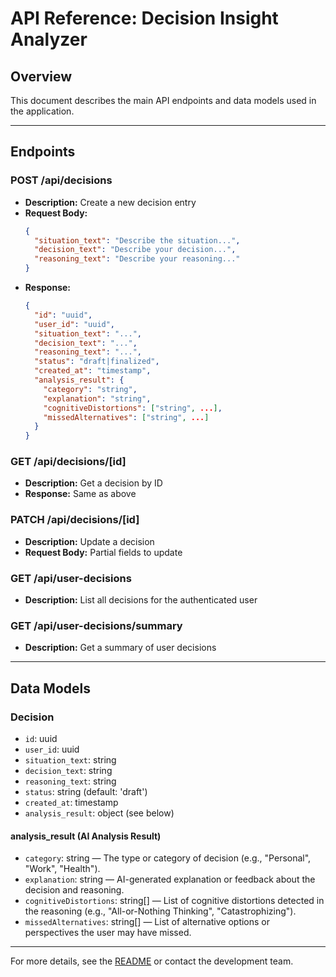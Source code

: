 # API Reference: Decision Insight Analyzer

## Overview
This document describes the main API endpoints and data models used in the application.

---

## Endpoints

### POST /api/decisions
- **Description:** Create a new decision entry
- **Request Body:**
  ```json
  {
    "situation_text": "Describe the situation...",
    "decision_text": "Describe your decision...",
    "reasoning_text": "Describe your reasoning..."
  }
  ```
- **Response:**
  ```json
  {
    "id": "uuid",
    "user_id": "uuid",
    "situation_text": "...",
    "decision_text": "...",
    "reasoning_text": "...",
    "status": "draft|finalized",
    "created_at": "timestamp",
    "analysis_result": {
      "category": "string",
      "explanation": "string",
      "cognitiveDistortions": ["string", ...],
      "missedAlternatives": ["string", ...]
    }
  }
  ```

### GET /api/decisions/[id]
- **Description:** Get a decision by ID
- **Response:** Same as above

### PATCH /api/decisions/[id]
- **Description:** Update a decision
- **Request Body:** Partial fields to update

### GET /api/user-decisions
- **Description:** List all decisions for the authenticated user

### GET /api/user-decisions/summary
- **Description:** Get a summary of user decisions

---

## Data Models

### Decision
- `id`: uuid
- `user_id`: uuid
- `situation_text`: string
- `decision_text`: string
- `reasoning_text`: string
- `status`: string (default: 'draft')
- `created_at`: timestamp
- `analysis_result`: object (see below)

#### analysis_result (AI Analysis Result)
- `category`: string — The type or category of decision (e.g., "Personal", "Work", "Health").
- `explanation`: string — AI-generated explanation or feedback about the decision and reasoning.
- `cognitiveDistortions`: string[] — List of cognitive distortions detected in the reasoning (e.g., "All-or-Nothing Thinking", "Catastrophizing").
- `missedAlternatives`: string[] — List of alternative options or perspectives the user may have missed.

---
For more details, see the [README](../README.md) or contact the development team. 